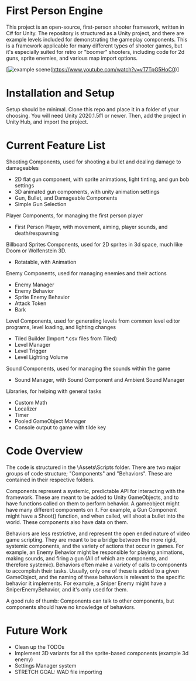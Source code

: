 # First Person Engine
This project is an open-source, first-person shooter framework, written in C# for Unity.
The repository is structured as a Unity project, and there are example levels included for demonstrating the gameplay components. This is a framework applicable for many different types of shooter games, but it's especially suited for retro or "boomer" shooters, including code for 2d guns, sprite enemies, and various map import options.

[![example scene](https://i.imgur.com/mDLxd9D.png)(https://www.youtube.com/watch?v=vT7TpG5HoC0)]

# Installation and Setup
Setup should be minimal. Clone this repo and place it in a folder of your choosing. You will need Unity 2020.1.5f1 or newer.
Then, add the project in Unity Hub, and import the project.

# Current Feature List
Shooting Components, used for shooting a bullet and dealing damage to damageables
* 2D flat gun component, with sprite animations, light tinting, and gun bob settings
* 3D animated gun components, with unity animation settings
* Gun, Bullet, and Damageable Components
* Simple Gun Selection

Player Components, for managing the first person player
* First Person Player, with movement, aiming, player sounds, and death/respawning

Billboard Sprites Components, used for 2D sprites in 3d space, much like Doom or Wolfenstein 3D.
* Rotatable, with Animation

Enemy Components, used for managing enemies and their actions
* Enemy Manager
* Enemy Behavior
* Sprite Enemy Behavior
* Attack Token
* Bark

Level Components, used for generating levels from common level editor programs, level loading, and lighting changes
* Tiled Builder (Import *.csv files from Tiled)
* Level Manager
* Level Trigger
* Level Lighting Volume

Sound Components, used for managing the sounds within the game
* Sound Manager, with Sound Component and Ambient Sound Manager

Libraries, for helping with general tasks
* Custom Math
* Localizer
* Timer
* Pooled GameObject Manager
* Console output to game with tilde key

# Code Overview
The code is structured in the \Assets\Scripts folder. There are two major groups of code structure; "Components" and "Behaviors". These are contained in their respective folders.

Components represent a systemic, predictable API for interacting with the framework. These are meant to be added to Unity GameObjects, and to have functions called on them to perform behavior. A gameobject might have many different components on it. For example, a Gun Component might have a Shoot() function, and when called, will shoot a bullet into the world. These components also have data on them.

Behaviors are less restrictive, and represent the open ended nature of video game scripting. They are meant to be a bridge between the more rigid, systemic components, and the variety of actions that occur in games. For example, an Enemy Behavior might be responsible for playing animations, making sounds, and firing a gun (All of which are components, and therefore systemic). Behaviors often make a variety of calls to components to accomplish their tasks. Usually, only one of these is added to a given GameObject, and the naming of these behaviors is relevant to the specific behavior it implements. For example, a Sniper Enemy might have a SniperEnemyBehavior, and it's only used for them.

A good rule of thumb: Components can talk to other components, but components should have no knowledge of behaviors.

# Future Work
* Clean up the TODOs
* Implement 3D variants for all the sprite-based components (example 3d enemy)
* Settings Manager system
* STRETCH GOAL: WAD file importing
